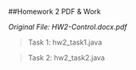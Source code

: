 ##Homework 2 PDF & Work

*Original File: HW2-Control.docx.pdf*

>Task 1: hw2_task1.java

>Task 2: hw2_task2.java
